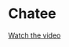 # Chatee


[Watch the video](https://github.com/user-attachments/assets/f058c4c1-0f76-41f8-80bb-b6d003fbd7b1)
